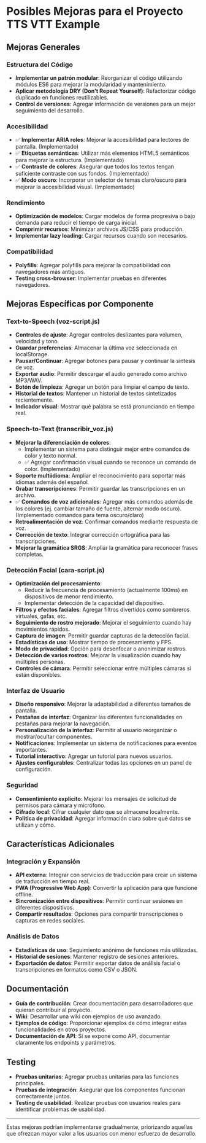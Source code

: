 # Posibles Mejoras para el Proyecto TTS VTT Example

## Mejoras Generales

### Estructura del Código
- **Implementar un patrón modular**: Reorganizar el código utilizando módulos ES6 para mejorar la modularidad y mantenimiento.
- **Aplicar metodología DRY (Don't Repeat Yourself)**: Refactorizar código duplicado en funciones reutilizables.
- **Control de versiones**: Agregar información de versiones para un mejor seguimiento del desarrollo.

### Accesibilidad
- ✅ **Implementar ARIA roles**: Mejorar la accesibilidad para lectores de pantalla. (Implementado)
- ✅ **Etiquetas semánticas**: Utilizar más elementos HTML5 semánticos para mejorar la estructura. (Implementado)
- ✅ **Contraste de colores**: Asegurar que todos los textos tengan suficiente contraste con sus fondos. (Implementado)
- ✅ **Modo oscuro**: Incorporar un selector de temas claro/oscuro para mejorar la accesibilidad visual. (Implementado)

### Rendimiento
- **Optimización de modelos**: Cargar modelos de forma progresiva o bajo demanda para reducir el tiempo de carga inicial.
- **Comprimir recursos**: Minimizar archivos JS/CSS para producción.
- **Implementar lazy loading**: Cargar recursos cuando son necesarios.

### Compatibilidad
- **Polyfills**: Agregar polyfills para mejorar la compatibilidad con navegadores más antiguos.
- **Testing cross-browser**: Implementar pruebas en diferentes navegadores.

## Mejoras Específicas por Componente

### Text-to-Speech (voz-script.js)
- **Controles de ajuste**: Agregar controles deslizantes para volumen, velocidad y tono.
- **Guardar preferencias**: Almacenar la última voz seleccionada en localStorage.
- **Pausar/Continuar**: Agregar botones para pausar y continuar la síntesis de voz.
- **Exportar audio**: Permitir descargar el audio generado como archivo MP3/WAV.
- **Botón de limpieza**: Agregar un botón para limpiar el campo de texto.
- **Historial de textos**: Mantener un historial de textos sintetizados recientemente.
- **Indicador visual**: Mostrar qué palabra se está pronunciando en tiempo real.

### Speech-to-Text (transcribir_voz.js)
- **Mejorar la diferenciación de colores**: 
  - Implementar un sistema para distinguir mejor entre comandos de color y texto normal.
  - ✅ Agregar confirmación visual cuando se reconoce un comando de color. (Implementado)
- **Soporte multiidioma**: Ampliar el reconocimiento para soportar más idiomas además del español.
- **Grabar transcripciones**: Permitir guardar las transcripciones en un archivo.
- ✅ **Comandos de voz adicionales**: Agregar más comandos además de los colores (ej. cambiar tamaño de fuente, alternar modo oscuro). (Implementado comandos para tema oscuro/claro)
- **Retroalimentación de voz**: Confirmar comandos mediante respuesta de voz.
- **Corrección de texto**: Integrar corrección ortográfica para las transcripciones.
- **Mejorar la gramática SRGS**: Ampliar la gramática para reconocer frases completas.

### Detección Facial (cara-script.js)
- **Optimización del procesamiento**: 
  - Reducir la frecuencia de procesamiento (actualmente 100ms) en dispositivos de menor rendimiento.
  - Implementar detección de la capacidad del dispositivo.
- **Filtros y efectos faciales**: Agregar filtros divertidos como sombreros virtuales, gafas, etc.
- **Seguimiento de rostro mejorado**: Mejorar el seguimiento cuando hay movimientos rápidos.
- **Captura de imagen**: Permitir guardar capturas de la detección facial.
- **Estadísticas de uso**: Mostrar tiempo de procesamiento y FPS.
- **Modo de privacidad**: Opción para desenfocar o anonimizar rostros.
- **Detección de varios rostros**: Mejorar la visualización cuando hay múltiples personas.
- **Controles de cámara**: Permitir seleccionar entre múltiples cámaras si están disponibles.

### Interfaz de Usuario
- **Diseño responsivo**: Mejorar la adaptabilidad a diferentes tamaños de pantalla.
- **Pestañas de interfaz**: Organizar las diferentes funcionalidades en pestañas para mejorar la navegación.
- **Personalización de la interfaz**: Permitir al usuario reorganizar o mostrar/ocultar componentes.
- **Notificaciones**: Implementar un sistema de notificaciones para eventos importantes.
- **Tutorial interactivo**: Agregar un tutorial para nuevos usuarios.
- **Ajustes configurables**: Centralizar todas las opciones en un panel de configuración.

### Seguridad
- **Consentimiento explícito**: Mejorar los mensajes de solicitud de permisos para cámara y micrófono.
- **Cifrado local**: Cifrar cualquier dato que se almacene localmente.
- **Política de privacidad**: Agregar información clara sobre qué datos se utilizan y cómo.

## Características Adicionales

### Integración y Expansión
- **API externa**: Integrar con servicios de traducción para crear un sistema de traducción en tiempo real.
- **PWA (Progressive Web App)**: Convertir la aplicación para que funcione offline.
- **Sincronización entre dispositivos**: Permitir continuar sesiones en diferentes dispositivos.
- **Compartir resultados**: Opciones para compartir transcripciones o capturas en redes sociales.

### Análisis de Datos
- **Estadísticas de uso**: Seguimiento anónimo de funciones más utilizadas.
- **Historial de sesiones**: Mantener registro de sesiones anteriores.
- **Exportación de datos**: Permitir exportar datos de análisis facial o transcripciones en formatos como CSV o JSON.

## Documentación
- **Guía de contribución**: Crear documentación para desarrolladores que quieran contribuir al proyecto.
- **Wiki**: Desarrollar una wiki con ejemplos de uso avanzado.
- **Ejemplos de código**: Proporcionar ejemplos de cómo integrar estas funcionalidades en otros proyectos.
- **Documentación de API**: Si se expone como API, documentar claramente los endpoints y parámetros.

## Testing
- **Pruebas unitarias**: Agregar pruebas unitarias para las funciones principales.
- **Pruebas de integración**: Asegurar que los componentes funcionan correctamente juntos.
- **Testing de usabilidad**: Realizar pruebas con usuarios reales para identificar problemas de usabilidad.

---

Estas mejoras podrían implementarse gradualmente, priorizando aquellas que ofrezcan mayor valor a los usuarios con menor esfuerzo de desarrollo.
